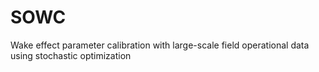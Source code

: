 # SOWC
Wake effect parameter calibration with large-scale field operational data using stochastic optimization
